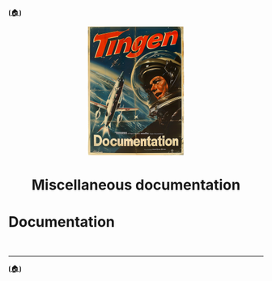 <!-- u250812-->

⦗[🏠︎](/README.md)⦘

<div align="center">

  ![logo](/.github/img/logo/TngnDocProj-194x254.png)

# Miscellaneous documentation

</div>

# Documentation

<br>

***

⦗[🏠︎](/README.md)⦘